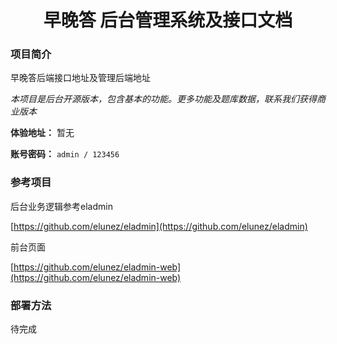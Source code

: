<h1 style="text-align: center">早晚答 后台管理系统及接口文档</h1>

### 项目简介

早晚答后端接口地址及管理后端地址

*本项目是后台开源版本，包含基本的功能。更多功能及题库数据，联系我们获得商业版本*


**体验地址：** 暂无

**账号密码：** `admin / 123456`

### 参考项目 
后台业务逻辑参考eladmin 

[https://github.com/elunez/eladmin](https://github.com/elunez/eladmin)

前台页面

[https://github.com/elunez/eladmin-web](https://github.com/elunez/eladmin-web)

### 部署方法
 
待完成